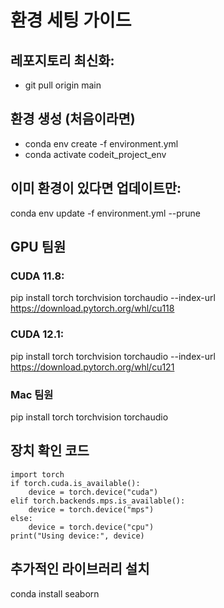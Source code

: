 # 환경 세팅 가이드

## 레포지토리 최신화:
- git pull origin main

## 환경 생성 (처음이라면)
- conda env create -f environment.yml
- conda activate codeit_project_env

## 이미 환경이 있다면 업데이트만:
conda env update -f environment.yml --prune

## GPU 팀원
### CUDA 11.8:
pip install torch torchvision torchaudio --index-url https://download.pytorch.org/whl/cu118

### CUDA 12.1:
pip install torch torchvision torchaudio --index-url https://download.pytorch.org/whl/cu121

### Mac 팀원
pip install torch torchvision torchaudio

## 장치 확인 코드
    import torch
    if torch.cuda.is_available():
        device = torch.device("cuda")
    elif torch.backends.mps.is_available():
        device = torch.device("mps")
    else:
        device = torch.device("cpu")
    print("Using device:", device)


## 추가적인 라이브러리 설치

conda install seaborn
